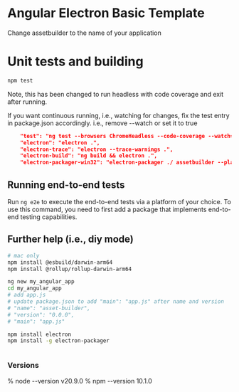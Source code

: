 # Angular Electron Basic Template

Change assetbuilder to the name of your application

# Unit tests and building
``` bash
npm test
```

Note, this has been changed to run headless with code coverage and exit after running.

If you want continuous running, i.e., watching for changes, fix the test
entry in package.json accordingly. i.e., remove --watch or set it to true

``` json
    "test": "ng test --browsers ChromeHeadless --code-coverage --watch=false",
    "electron": "electron .",
    "electron-trace": "electron --trace-warnings .",
    "electron-build": "ng build && electron .",
    "electron-packager-win32": "electron-packager ./ assetbuilder --platform-win32 --overwrite"
```

## Running end-to-end tests

Run `ng e2e` to execute the end-to-end tests via a platform of your choice. To use this command, you need to first add a package that implements end-to-end testing capabilities.

## Further help (i.e., diy mode)

``` bash
# mac only
npm install @esbuild/darwin-arm64
npm install @rollup/rollup-darwin-arm64

ng new my_angular_app
cd my_angular_app
# add app.js
# update package.json to add "main": "app.js" after name and version
# "name": "asset-builder",
# "version": "0.0.0",
# "main": "app.js"

npm install electron
npm install -g electron-packager
```

``` javascript
```

### Versions
 % node --version
v20.9.0
 % npm --version
10.1.0

